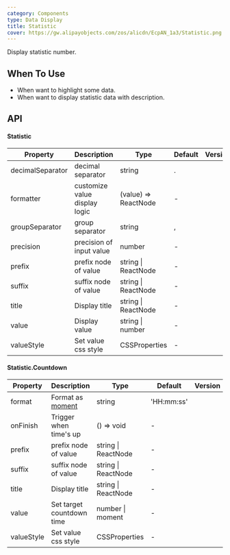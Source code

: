 ```yaml
---
category: Components
type: Data Display
title: Statistic
cover: https://gw.alipayobjects.com/zos/alicdn/EcpAN_1a3/Statistic.png
---
```


Display statistic number.

## When To Use

- When want to highlight some data.
- When want to display statistic data with description.

## API

#### Statistic

| Property         | Description                   | Type                 | Default | Version |
| ---------------- | ----------------------------- | -------------------- | ------- | ------- |
| decimalSeparator | decimal separator             | string               | .       |         |
| formatter        | customize value display logic | (value) => ReactNode | -       |         |
| groupSeparator   | group separator               | string               | ,       |         |
| precision        | precision of input value      | number               | -       |         |
| prefix           | prefix node of value          | string \| ReactNode  | -       |         |
| suffix           | suffix node of value          | string \| ReactNode  | -       |         |
| title            | Display title                 | string \| ReactNode  | -       |         |
| value            | Display value                 | string \| number     | -       |         |
| valueStyle       | Set value css style           | CSSProperties        | -       |         |

#### Statistic.Countdown

| Property | Description | Type | Default | Version |
| --- | --- | --- | --- | --- |
| format | Format as [moment](http://momentjs.com/) | string | 'HH:mm:ss' |  |
| onFinish | Trigger when time's up | () => void | - |  |
| prefix | prefix node of value | string \| ReactNode | - |  |
| suffix | suffix node of value | string \| ReactNode | - |  |
| title | Display title | string \| ReactNode | - |  |
| value | Set target countdown time | number \| moment | - |  |
| valueStyle | Set value css style | CSSProperties | - |  |
